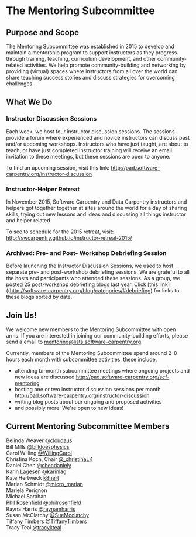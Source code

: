 # The Mentoring Subcommittee

## Purpose and Scope
The Mentoring Subcommittee was established in 2015 to develop and maintain a mentorship program to support instructors as they progress through training, teaching, curriculum development, and other community-related activities. We help promote community-building and networking by providing (virtual) spaces where instructors from all over the world can share teaching success stories and discuss strategies for overcoming challenges. 

## What We Do 

### Instructor Discussion Sessions
Each week, we host four instructor discussion sessions. The sessions provide a forum where experienced and novice instructors can discuss past and/or upcoming workshops. Instructors who have just taught, are about to teach, or have just completed instructor training will  receive an email invitation to these meetings, but these sessions are open to anyone. 

To find an upcoming session, visit this link: http://pad.software-carpentry.org/instructor-discussion

### Instructor-Helper Retreat
In November 2015, Software Carpentry and Data Carpentry instructors and helpers got together together at sites around the world for a day of sharing skills, trying out new lessons and ideas and discussing all things instructor and helper related. 

To see to schedule for the 2015 retreat, visit: http://swcarpentry.github.io/instructor-retreat-2015/

### Archived: Pre- and Post- Workshop Debriefing Session
Before launching the Instructor Discussion Sessions, we used to host separate pre- and post-workshop debriefing sessions. We are grateful to all the hosts and participants who attended these sessions. As a group, we posted [25 post-workshop debriefing blogs](http://software-carpentry.org/blog/categories/#debriefing) last year. Click [this link]((http://software-carpentry.org/blog/categories/#debriefing) for links to these blogs sorted by date. 

## Join Us! 
We welcome new members to the Mentoring Subcommittee with open arms. If you are interested in joining our community-building efforts, please send a email to mentoring@lists.software-carpentry.org. 

Currently, members of the Mentoring Subcommittee spend around 2-8 hours each month with subcommittee activities, these include:
- attending bi-month subcommittee meetings where ongoing projects and new ideas are discussed http://pad.software-carpentry.org/scf-mentoring
- hosting one or two instructor discussion sessions per month http://pad.software-carpentry.org/instructor-discussion 
- writing blog posts about our ongoing and proposed activities
- and possibly more! We're open to new ideas!

## Current Mentoring Subcommittee Members
Belinda Weaver [@cloudaus](https://twitter.com/cloudaus)     
Bill Mills [@billdoesphysics](https://twitter.com/billdoesphysics)   
Carol Willing [@WillingCarol](https://twitter.com/WillingCarol)   
Christina Koch, Chair [@_christinaLK](https://twitter.com/_christinaLK)   
Daniel Chen [@chendaniely](https://twitter.com/chendaniely)   
Karin Lagesen [@karinlag](https://twitter.com/karinlag)   
Kate Hertweck [k8hert](https://twitter.com/k8hert)   
Marian Schmidt [@micro_marian](https://twitter.com/micro_marian)   
Mariela Perignon    
Michael Sarahan   
Phil Rosenfield [@philrosenfield](https://twitter.com/philrosenfield)   
Rayna Harris [@raynamharris](https://twitter.com/raynamharris)   
Susan McClatchy [@SueMcclatchy](https://twitter.com/SueMcclatchy)   
Tiffany Timbers [@TiffanyTimbers](https://twitter.com/TiffanyTimbers)   
Tracy Teal [@tracykteal](https://twitter.com/tracykteal)   
